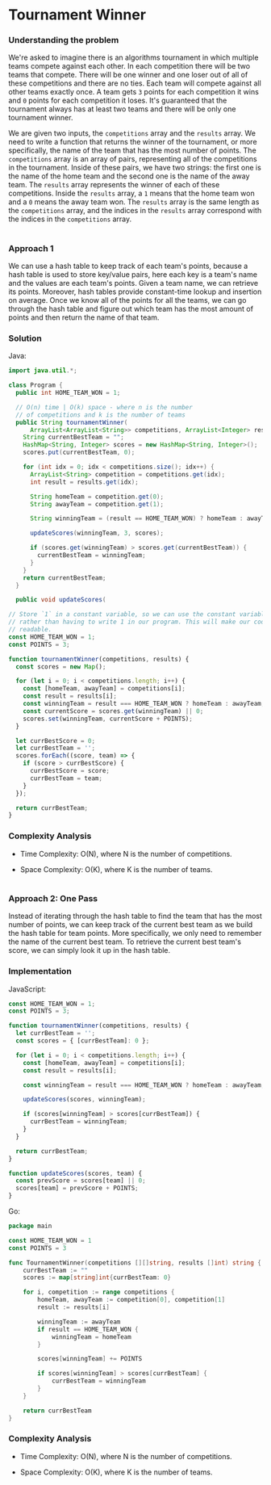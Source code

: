 # Tournament Winner

### Understanding the problem

We're asked to imagine there is an algorithms tournament in which multiple teams compete against each other. In each competition there will be two teams that compete. There will be one winner and one loser out of all of these competitions and there are no ties. Each team will compete against all other teams exactly once. A team gets `3` points for each competition it wins and `0` points for each competition it loses. It's guaranteed that the tournament always has at least two teams and there will be only one tournament winner.

We are given two inputs, the `competitions` array and the `results` array. We need to write a function that returns the winner of the tournament, or more specifically, the name of the team that has the most number of points. The `competitions` array is an array of pairs, representing all of the competitions in the tournament. Inside of these pairs, we have two strings: the first one is the name of the home team and the second one is the name of the away team. The `results` array represents the winner of each of these competitions. Inside the `results` array, a `1` means that the home team won and a `0` means the away team won. The `results` array is the same length as the `competitions` array, and the indices in the `results` array correspond with the indices in the `competitions` array.

#

### Approach 1

We can use a hash table to keep track of each team's points, because a hash table is used to store key/value pairs, here each key is a team's name and the values are each team's points. Given a team name, we can retrieve its points. Moreover, hash tables provide constant-time lookup and insertion on average. Once we know all of the points for all the teams, we can go through the hash table and figure out which team has the most amount of points and then return the name of that team.

### Solution

Java:
```Java
import java.util.*;

class Program {
  public int HOME_TEAM_WON = 1;

  // O(n) time | O(k) space - where n is the number
  // of competitions and k is the number of teams
  public String tournamentWinner(
      ArrayList<ArrayList<String>> competitions, ArrayList<Integer> results) {
    String currentBestTeam = "";
    HashMap<String, Integer> scores = new HashMap<String, Integer>();
    scores.put(currentBestTeam, 0);

    for (int idx = 0; idx < competitions.size(); idx++) {
      ArrayList<String> competition = competitions.get(idx);
      int result = results.get(idx);

      String homeTeam = competition.get(0);
      String awayTeam = competition.get(1);

      String winningTeam = (result == HOME_TEAM_WON) ? homeTeam : awayTeam;

      updateScores(winningTeam, 3, scores);

      if (scores.get(winningTeam) > scores.get(currentBestTeam)) {
        currentBestTeam = winningTeam;
      }
    }
    return currentBestTeam;
  }

  public void updateScores(
```

```js
// Store `1` in a constant variable, so we can use the constant variable later
// rather than having to write 1 in our program. This will make our code more
// readable.
const HOME_TEAM_WON = 1;
const POINTS = 3;

function tournamentWinner(competitions, results) {
  const scores = new Map();

  for (let i = 0; i < competitions.length; i++) {
    const [homeTeam, awayTeam] = competitions[i];
    const result = results[i];
    const winningTeam = result === HOME_TEAM_WON ? homeTeam : awayTeam;
    const currentScore = scores.get(winningTeam) || 0;
    scores.set(winningTeam, currentScore + POINTS);
  }

  let currBestScore = 0;
  let currBestTeam = '';
  scores.forEach((score, team) => {
    if (score > currBestScore) {
      currBestScore = score;
      currBestTeam = team;
    }
  });

  return currBestTeam;
}
```

### Complexity Analysis

- Time Complexity: O(N), where N is the number of competitions.

- Space Complexity: O(K), where K is the number of teams.

#

### Approach 2: One Pass

Instead of iterating through the hash table to find the team that has the most number of points, we can keep track of the current best team as we build the hash table for team points. More specifically, we only need to remember the name of the current best team. To retrieve the current best team's score, we can simply look it up in the hash table.

### Implementation

JavaScript:

```js
const HOME_TEAM_WON = 1;
const POINTS = 3;

function tournamentWinner(competitions, results) {
  let currBestTeam = '';
  const scores = { [currBestTeam]: 0 };

  for (let i = 0; i < competitions.length; i++) {
    const [homeTeam, awayTeam] = competitions[i];
    const result = results[i];

    const winningTeam = result === HOME_TEAM_WON ? homeTeam : awayTeam;

    updateScores(scores, winningTeam);

    if (scores[winningTeam] > scores[currBestTeam]) {
      currBestTeam = winningTeam;
    }
  }

  return currBestTeam;
}

function updateScores(scores, team) {
  const prevScore = scores[team] || 0;
  scores[team] = prevScore + POINTS;
}
```

Go:

```go
package main

const HOME_TEAM_WON = 1
const POINTS = 3

func TournamentWinner(competitions [][]string, results []int) string {
	currBestTeam := ""
	scores := map[string]int{currBestTeam: 0}

	for i, competition := range competitions {
		homeTeam, awayTeam := competition[0], competition[1]
		result := results[i]

		winningTeam := awayTeam
		if result == HOME_TEAM_WON {
			winningTeam = homeTeam
		}

		scores[winningTeam] += POINTS

		if scores[winningTeam] > scores[currBestTeam] {
			currBestTeam = winningTeam
		}
	}

	return currBestTeam
}
```

### Complexity Analysis

- Time Complexity: O(N), where N is the number of competitions.

- Space Complexity: O(K), where K is the number of teams.

